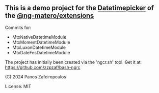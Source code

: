 
## This is a demo project for the [Datetimepicker](https://ng-matero.github.io/extensions/components/datetimepicker/overview) of the [@ng-matero/extensions](https://github.com/ng-matero/extensions)

Commits for: 
- MtxNativeDatetimeModule	
- MtxMomentDatetimeModule
- MtxLuxonDatetimeModule
- MtxDateFnsDatetimeModule



The project has initially been  created via the 'ngcr.sh' tool.
Get it at: https://github.com/zzpzaf/bash-ngrc

(C) 2024 Panos Zafeiropoulos

License: MIT
